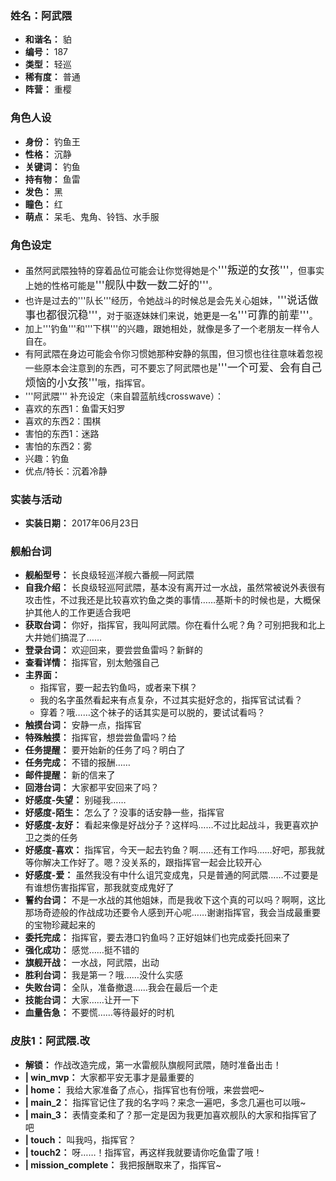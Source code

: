 ### 姓名：阿武隈
* **和谐名：** 貃
* **编号：** 187
* **类型：** 轻巡
* **稀有度：** 普通
* **阵营：** 重樱


### 角色人设
* **身份：** 钓鱼王
* **性格：** 沉静
* **关键词：** 钓鱼
* **持有物：** 鱼雷
* **发色：** 黑
* **瞳色：** 红
* **萌点：** 呆毛、鬼角、铃铛、水手服


### 角色设定
* 虽然阿武隈独特的穿着品位可能会让你觉得她是个<big>'''叛逆的女孩'''</big>，但事实上她的性格可能是<big>'''舰队中数一数二好的'''</big>。
* 也许是过去的'''队长'''经历，令她战斗的时候总是会先关心姐妹，<big>'''说话做事也都很沉稳'''</big>，对于驱逐妹妹们来说，她更是一名<big>'''可靠的前辈'''</big>。
* 加上'''钓鱼'''和'''下棋'''的兴趣，跟她相处，就像是多了一个老朋友一样令人自在。
* 有阿武隈在身边可能会令你习惯她那种安静的氛围，但习惯也往往意味着忽视一些原本会注意到的东西，可不要忘了阿武隈也是<big>'''一个可爱、会有自己烦恼的小女孩'''</big>哦，指挥官。
* '''阿武隈''' 补充设定（来自碧蓝航线crosswave）：
* 喜欢的东西1：鱼雷天妇罗
* 喜欢的东西2：围棋
* 害怕的东西1：迷路
* 害怕的东西2：雾
* 兴趣：钓鱼
* 优点/特长：沉着冷静


### 实装与活动
* **实装日期：** 2017年06月23日


### 舰船台词
* **舰船型号：** 长良级轻巡洋舰六番舰—阿武隈
* **自我介绍：** 长良级轻巡阿武隈，基本没有离开过一水战，虽然常被说外表很有攻击性，不过我还是比较喜欢钓鱼之类的事情……基斯卡的时候也是，大概保护其他人的工作更适合我吧
* **获取台词：** 你好，指挥官，我叫阿武隈。你在看什么呢？角？可别把我和北上大井她们搞混了……
* **登录台词：** 欢迎回来，要尝尝鱼雷吗？新鲜的
* **查看详情：** 指挥官，别太勉强自己
* **主界面：**
  * 指挥官，要一起去钓鱼吗，或者来下棋？
  * 我的名字虽然看起来有点复杂，不过其实挺好念的，指挥官试试看？
  * 穿着？哦……这个袜子的话其实是可以脱的，要试试看吗？
* **触摸台词：** 安静一点，指挥官
* **特殊触摸：** 指挥官，想尝尝鱼雷吗？给
* **任务提醒：** 要开始新的任务了吗？明白了
* **任务完成：** 不错的报酬……
* **邮件提醒：** 新的信来了
* **回港台词：** 大家都平安回来了吗？
* **好感度-失望：** 别碰我……
* **好感度-陌生：** 怎么了？没事的话安静一些，指挥官
* **好感度-友好：** 看起来像是好战分子？这样吗……不过比起战斗，我更喜欢护卫之类的任务
* **好感度-喜欢：** 指挥官，今天一起去钓鱼？啊……还有工作吗……好吧，那我就等你解决工作好了。嗯？没关系的，跟指挥官一起会比较开心
* **好感度-爱：** 虽然我没有中什么诅咒变成鬼，只是普通的阿武隈……不过要是有谁想伤害指挥官，那我就变成鬼好了
* **誓约台词：** 不是一水战的其他姐妹，而是我收下这个真的可以吗？啊啊，这比那场奇迹般的作战成功还要令人感到开心呢……谢谢指挥官，我会当成最重要的宝物珍藏起来的
* **委托完成：** 指挥官，要去港口钓鱼吗？正好姐妹们也完成委托回来了
* **强化成功：** 感觉……挺不错的
* **旗舰开战：** 一水战，阿武隈，出动
* **胜利台词：** 我是第一？哦……没什么实感
* **失败台词：** 全队，准备撤退……我会在最后一个走
* **技能台词：** 大家……让开一下
* **血量告急：** 不要慌……等待最好的时机


### 皮肤1：阿武隈.改
* **解锁：** 作战改造完成，第一水雷舰队旗舰阿武隈，随时准备出击！
* **| win_mvp：** 大家都平安无事才是最重要的
* **| home：** 我给大家准备了点心，指挥官也有份哦，来尝尝吧~
* **| main_2：** 指挥官记住了我的名字吗？来念一遍吧，多念几遍也可以哦~
* **| main_3：** 表情变柔和了？那一定是因为我更加喜欢舰队的大家和指挥官了吧
* **| touch：** 叫我吗，指挥官？
* **| touch2：** 呀……！指挥官，再这样我就要请你吃鱼雷了哦！
* **| mission_complete：** 我把报酬取来了，指挥官~
